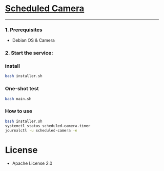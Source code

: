 # [Scheduled Camera](https://github.com/europanite/scheduled_camera "Scheduled Camera")

---

### 1. Prerequisites
- Debian OS & Camera

### 2. Start the service:

### install
```bash
bash installer.sh
```

### One-shot test
```bash
bash main.sh
```

### How to use

```bash
bash installer.sh
systemctl status scheduled-camera.timer
journalctl -u scheduled-camera -e
```

# License
- Apache License 2.0